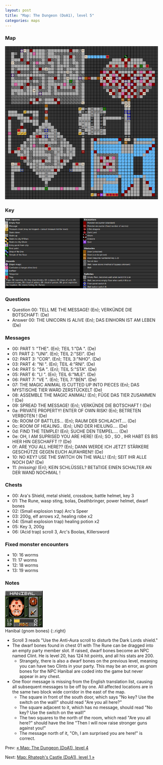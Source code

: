 ```yaml
---
layout: post
title: "Map: The Dungeon (DoA1), level 5"
categories: maps
---
```


### Map

![Dungeons of Avalon, dungeon level 5 map](../images/doa1-d5.png "Dungeon level 5 map")

### Key

![Dungeons of Avalon, map key](../images/doa1-key.png "Map key")

### Questions

* Question 00: TELL ME THE MESSAGE! (En);
      VERK&Uuml;NDE DIE BOTSCHAFT: (De)
* Answer 00: THE UNICORN IS ALIVE (En);
      DAS EINHORN IST AM LEBEN (De)

### Messages

* 00: PART 1: "THE". (En);
      TEIL 1:"DA ". (De)
* 01: PART 2: "UNI". (En);
      TEIL 2:"SEI". (De)
* 02: PART 3: "COR". (En);
      TEIL 3:"NHO". (De)
* 03: PART 4: "NI ". (En);
      TEIL 4:"RNI". (De)
* 04: PART 5: "SA ". (En);
      TEIL 5:"STA". (De)
* 05: PART 6: "LI ". (En);
      TEIL 6:"MLE". (De)
* 06: PART 7: "VE ". (En);
      TEIL 7:"BEN". (De)
* 07: THE MAGIC ANIMAL  IS CUTTED UP INTO PIECES (En);
      DAS MYSTISCHE TIER WARD ZERST&Uuml;CKELT (De)
* 08: ASSEMBLE THE MAGIC ANIMAL! (En);
      F&Uuml;GE DAS TIER ZUSAMMEN ! (De)
* 09: SPREAD THE MESSAGE! (En);
      VERK&Uuml;NDE DIE BOTSCHAFT ! (De)
* 0a: PRIVATE PROPERTY! ENTER OF OWN RISK! (En);
      BETRETEN VERBOTEN ! (De)
* 0b: ROOM OF BATTLES... (En);
      RAUM DER SCHLACHT.... (De)
* 0c: ROOM OF HEALING.. (En);
      UND DER HEILUNG.... (De)
* 0d: FIND THE TEMPLE! (En);
      SUCHE DEN TEMPEL.... (De)
* 0e: OH, I AM SUPRISED YOU ARE HERE! (En);
      SO , SO ,  IHR HABT ES BIS HIER HIN GESCHAFFT !? (De)
* 0f: ARE YOU ALL HERE?? (En);
      DANN WERDE ICH JETZT ST&Auml;RKERE GESCH&Uuml;TZE GEGEN EUCH AUFAHREN!! (De)
* 10: NO KEY? USE THE SWITCH ON THE WALL! (En);
      SEIT IHR ALLE NOCH DA? (De)
* 11: _(missing)_ (En);
     KEIN SCHL&Uuml;SSEL? BET&auml;TIGE EINEN SCHALTER AN DER WAND NOCHMAL !

### Chests

* 00: Ara's Shield, metal shield, crossbow, battle helmet, key 3
* 01: The Rune, wasp sting, bolas, Deathbringer, power helmet, dwarf bones
* 02: (Small explosion trap) Arc's Speer
* 03: 200g, elf arrows x2, healing robe x2
* 04: (Small explosion trap) healing potion x2
* 05: Key 3, 200g
* 06: (Acid trap) scroll 3, Arc's Boolas, Killersword

### Fixed monster encounters

* 10: 16 worms
* 11: 17 worms
* 12: 18 worms
* 13: 19 worms

### Notes

![Hanibal](../images/npc_hanibal.png "Hanibal")<br>Hanibal (gnom bones)
{:.right}

* Scroll 3 reads "Use the Anti-Aura scroll to disturb the Dark Lords shield."
* The dwarf bones found in chest 01 with The Rune can be dragged into an empty
  party member slot. If raised, dwarf bones become an NPC named Clint. He is
  level 20, has 124 hit points, and all his stats are 200.
  * Strangely, there is
  also a dwarf bones on the previous level, meaning you can have two Clints
  in your party. This may be an error, as gnom bones for the NPC Hanibal are
  coded into the game but never appear in any chest.
* One floor message is missing from the English translation list, causing all
  subsequent messages to be off by one. All affected locations are in the same
  two block wide corridor in the east of the map.
  * The square in front of the south door, which says
  "No key? Use the switch on the wall!" should read
  "Are you all here?"
  * The square adjacent to it, which has
  no message, should read
  "No key? Use the switch on the wall!"
  * The two squares to the north of the room, which read
  "Are you all here?" should have the line
  "Then I will now raise stronger guns against you!"
  * The message north of it,
  "Oh, I am surprised you are here!" is correct.

Prev: [&laquo; Map: The Dungeon (DoA1), level 4](doa1-dungeon4.html)

Next: [Map: Rhateph's Castle (DoA1), level 1 &raquo;](doa1-castle1.html)
